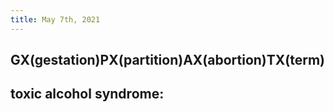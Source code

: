 ```yaml
---
title: May 7th, 2021
---
```


## GX(gestation)PX(partition)AX(abortion)TX(term)
## toxic alcohol syndrome:
